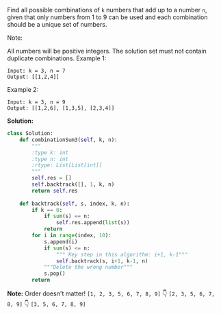 Find all possible combinations of `k` numbers that add up to a number `n`, given that only numbers from 1 to 9 can be used and each combination should be a unique set of numbers.

Note:

All numbers will be positive integers.
The solution set must not contain duplicate combinations.
Example 1:
```
Input: k = 3, n = 7
Output: [[1,2,4]]
```
Example 2:
```
Input: k = 3, n = 9
Output: [[1,2,6], [1,3,5], [2,3,4]]
```
**Solution:**
```python
class Solution:
    def combinationSum3(self, k, n):
        """
        :type k: int
        :type n: int
        :rtype: List[List[int]]
        """
        self.res = []
        self.backtrack([], 1, k, n)
        return self.res
    
    def backtrack(self, s, index, k, n):
        if k == 0:
            if sum(s) == n:
                self.res.append(list(s))
            return
        for i in range(index, 10):
            s.append(i)
            if sum(s) <= n:
                """ Key step in this algorithm: i+1, k-1"""
                self.backtrack(s, i+1, k-1, n)
            """Delete the wrong number"""
            s.pop()
        return
```
**Note:**
Order doesn't matter!
`[1, 2, 3, 5, 6, 7, 8, 9]`
 👇
`[2, 3, 5, 6, 7, 8, 9]`
 👇
`[3, 5, 6, 7, 8, 9]`
